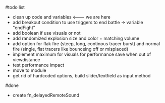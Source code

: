#todo list
- clean up code and variables <---  we are here
- add breakout condition to use triggers to end battle -> variable "endFight"
- add boolean if use visuals or not
- add randomized explosion size and color + matching volume
- add option for flak fire (steep, long, continous tracer burst) and normal fire (single, flat tracers like bounceing off or misplaced)
- implement maximum for visuals for performance save when out of viewdistance
- test performance impact
- move to module
- get rid of hardcoded options, build slider/textfield as input method

#done
- create fn_delayedRemoteSound